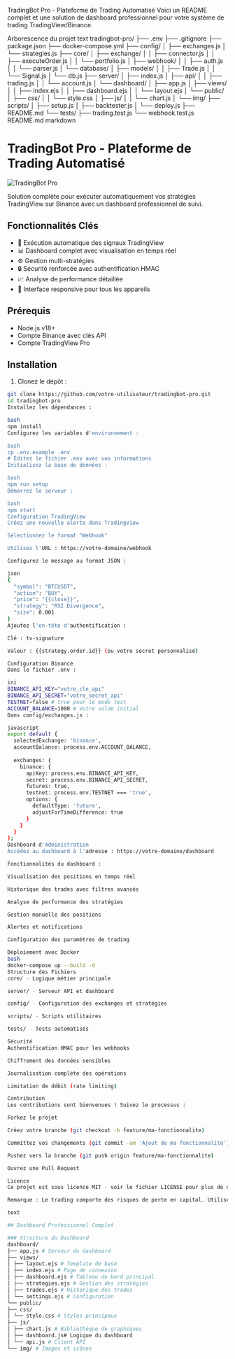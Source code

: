 TradingBot Pro - Plateforme de Trading Automatisé
Voici un README complet et une solution de dashboard professionnel pour votre système de trading TradingView/Binance.

Arborescence du projet
text
tradingbot-pro/
├── .env
├── .gitignore
├── package.json
├── docker-compose.yml
├── config/
│   ├── exchanges.js
│   └── strategies.js
├── core/
│   ├── exchange/
│   │   ├── connector.js
│   │   ├── executeOrder.js
│   │   └── portfolio.js
│   ├── webhook/
│   │   ├── auth.js
│   │   └── parser.js
│   └── database/
│       ├── models/
│       │   ├── Trade.js
│       │   └── Signal.js
│       └── db.js
├── server/
│   ├── index.js
│   ├── api/
│   │   ├── trading.js
│   │   └── account.js
│   └── dashboard/
│       ├── app.js
│       ├── views/
│       │   ├── index.ejs
│       │   ├── dashboard.ejs
│       │   └── layout.ejs
│       └── public/
│           ├── css/
│           │   └── style.css
│           ├── js/
│           │   └── chart.js
│           └── img/
├── scripts/
│   ├── setup.js
│   ├── backtester.js
│   └── deploy.js
├── README.md
└── tests/
    ├── trading.test.js
    └── webhook.test.js
README.md
markdown
# TradingBot Pro - Plateforme de Trading Automatisé

![TradingBot Pro](https://example.com/tradingbot-banner.jpg)

Solution complète pour exécuter automatiquement vos stratégies TradingView sur Binance avec un dashboard professionnel de suivi.

## Fonctionnalités Clés

- 🚀 Exécution automatique des signaux TradingView
- 📊 Dashboard complet avec visualisation en temps réel
- ⚙️ Gestion multi-stratégies
- 🔒 Sécurité renforcée avec authentification HMAC
- 📈 Analyse de performance détaillée
- 📱 Interface responsive pour tous les appareils

## Prérequis

- Node.js v18+
- Compte Binance avec clés API
- Compte TradingView Pro

## Installation

1. Clonez le dépôt :
```bash
git clone https://github.com/votre-utilisateur/tradingbot-pro.git
cd tradingbot-pro
Installez les dépendances :

bash
npm install
Configurez les variables d'environnement :

bash
cp .env.example .env
# Éditez le fichier .env avec vos informations
Initialisez la base de données :

bash
npm run setup
Démarrez le serveur :

bash
npm start
Configuration TradingView
Créez une nouvelle alerte dans TradingView

Sélectionnez le format "Webhook"

Utilisez l'URL : https://votre-domaine/webhook

Configurez le message au format JSON :

json
{
  "symbol": "BTCUSDT",
  "action": "BUY",
  "price": "{{close}}",
  "strategy": "RSI Divergence",
  "size": 0.001
}
Ajoutez l'en-tête d'authentification :

Clé : tv-signature

Valeur : {{strategy.order.id}} (ou votre secret personnalisé)

Configuration Binance
Dans le fichier .env :

ini
BINANCE_API_KEY="votre_cle_api"
BINANCE_API_SECRET="votre_secret_api"
TESTNET=false # true pour le mode test
ACCOUNT_BALANCE=1000 # Votre solde initial
Dans config/exchanges.js :

javascript
export default {
  selectedExchange: 'binance',
  accountBalance: process.env.ACCOUNT_BALANCE,
  
  exchanges: {
    binance: {
      apiKey: process.env.BINANCE_API_KEY,
      secret: process.env.BINANCE_API_SECRET,
      futures: true,
      testnet: process.env.TESTNET === 'true',
      options: {
        defaultType: 'future',
        adjustForTimeDifference: true
      }
    }
  }
};
Dashboard d'Administration
Accédez au dashboard à l'adresse : https://votre-domaine/dashboard

Fonctionnalités du dashboard :

Visualisation des positions en temps réel

Historique des trades avec filtres avancés

Analyse de performance des stratégies

Gestion manuelle des positions

Alertes et notifications

Configuration des paramètres de trading

Déploiement avec Docker
bash
docker-compose up --build -d
Structure des Fichiers
core/ - Logique métier principale

server/ - Serveur API et dashboard

config/ - Configuration des exchanges et stratégies

scripts/ - Scripts utilitaires

tests/ - Tests automatisés

Sécurité
Authentification HMAC pour les webhooks

Chiffrement des données sensibles

Journalisation complète des opérations

Limitation de débit (rate limiting)

Contribution
Les contributions sont bienvenues ! Suivez le processus :

Forkez le projet

Créez votre branche (git checkout -b feature/ma-fonctionnalite)

Committez vos changements (git commit -am 'Ajout de ma fonctionnalité')

Pushez vers la branche (git push origin feature/ma-fonctionnalite)

Ouvrez une Pull Request

Licence
Ce projet est sous licence MIT - voir le fichier LICENSE pour plus de détails.

Remarque : Le trading comporte des risques de perte en capital. Utilisez ce logiciel à vos propres risques.

text

## Dashboard Professionnel Complet

### Structure du Dashboard
dashboard/
├── app.js # Serveur du dashboard
├── views/
│ ├── layout.ejs # Template de base
│ ├── index.ejs # Page de connexion
│ ├── dashboard.ejs # Tableau de bord principal
│ ├── strategies.ejs # Gestion des stratégies
│ ├── trades.ejs # Historique des trades
│ └── settings.ejs # Configuration
└── public/
├── css/
│ └── style.css # Styles principaux
├── js/
│ ├── chart.js # Bibliothèque de graphiques
│ ├── dashboard.js# Logique du dashboard
│ └── api.js # Client API
└── img/ # Images et icônes

